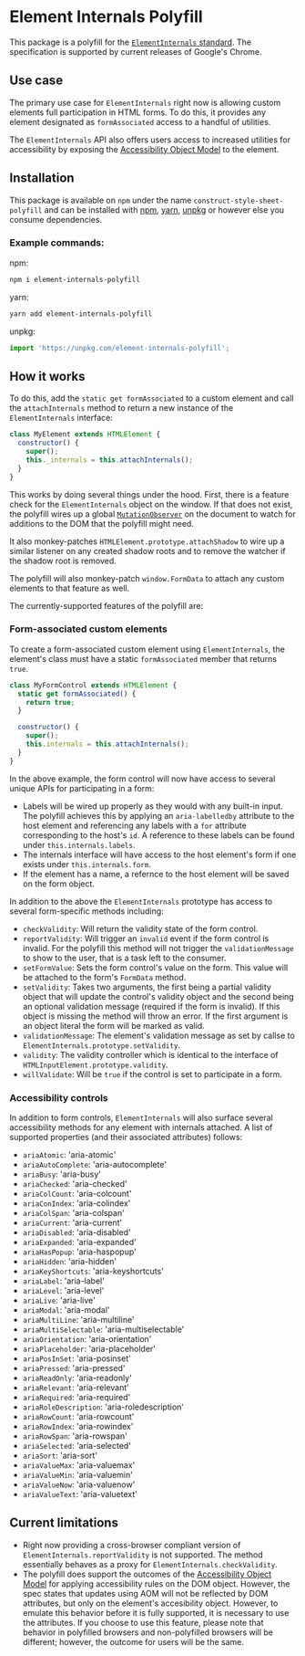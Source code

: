# Element Internals Polyfill

This package is a polyfill for the [`ElementInternals` standard](https://html.spec.whatwg.org/multipage/custom-elements.html#the-elementinternals-interface). The specification is supported by current releases of Google's Chrome.

## Use case

The primary use case for `ElementInternals` right now is allowing custom elements full participation in HTML forms. To do this, it provides any element designated as `formAssociated` access to a handful of utilities.

The `ElementInternals` API also offers users access to increased utilities for accessibility by exposing the [Accessibility Object Model](https://wicg.github.io/aom/explainer.html) to the element.

## Installation

This package is available on `npm` under the name `construct-style-sheet-polyfill`
and can be installed with [npm](https://docs.npmjs.com/getting-started),
[yarn](https://yarnpkg.com/en/docs/getting-started), [unpkg](https://unpkg.com)
or however else you consume dependencies.

### Example commands: 

npm:
```bash
npm i element-internals-polyfill
```

yarn:
```bash
yarn add element-internals-polyfill
```

unpkg:
```javascript
import 'https://unpkg.com/element-internals-polyfill';
```

## How it works

To do this, add the `static get formAssociated` to a custom element and call the `attachInternals` method to return a new instance of the `ElementInternals` interface:

```javascript
class MyElement extends HTMLElement {
  constructor() {
    super();
    this._internals = this.attachInternals();
  }
}
```

This works by doing several things under the hood. First, there is a feature check for the `ElementInternals` object on the window. If that does not exist, the polyfill wires up a global [`MutationObserver`](https://developer.mozilla.org/en/docs/Web/API/MutationObserver) on the document to watch for additions to the DOM that the polyfill might need.

It also monkey-patches `HTMLElement.prototype.attachShadow` to wire up a similar listener on any created shadow roots and to remove the watcher if the shadow root is removed.

The polyfill will also monkey-patch `window.FormData` to attach any custom elements to that feature as well.

The currently-supported features of the polyfill are:

### Form-associated custom elements

To create a form-associated custom element using `ElementInternals`, the element's class must have a static `formAssociated` member that returns `true`. 

```javascript
class MyFormControl extends HTMLElement {
  static get formAssociated() {
    return true;
  }

  constructor() {
    super();
    this.internals = this.attachInternals();
  }
}
```

In the above example, the form control will now have access to several unique APIs for participating in a form:

- Labels will be wired up properly as they would with any built-in input. The polyfill achieves this by applying an `aria-labelledby` attribute to the host element and referencing any labels with a `for` attribute corresponding to the host's `id`. A reference to these labels can be found under `this.internals.labels`.
- The internals interface will have access to the host element's form if one exists under `this.internals.form`.
- If the element has a name, a refernce to the host element will be saved on the form object.

In addition to the above the `ElementInternals` prototype has access to several form-specific methods including:

- `checkValidity`: Will return the validity state of the form control.
- `reportValidity`: Will trigger an `invalid` event if the form control is invalid. For the polyfill this method will not trigger the `validationMessage` to show to the user, that is a task left to the consumer.
- `setFormValue`: Sets the form control's value on the form. This value will be attached to the form's `FormData` method.
- `setValidity`: Takes two arguments, the first being a partial validity object that will update the control's validity object and the second being an optional validation message (required if the form is invalid). If this object is missing the method will throw an error. If the first argument is an object literal the form will be marked as valid.
- `validationMessage`: The element's validation message as set by callse to `ElementInternals.prototype.setValidity`.
- `validity`: The validity controller which is identical to the interface of `HTMLInputElement.prototype.validity`.
- `willValidate`: Will be `true` if the control is set to participate in a form.

### Accessibility controls

In addition to form controls, `ElementInternals` will also surface several accessibility methods for any element with internals attached. A list of supported properties (and their associated attributes) follows:

- `ariaAtomic`: 'aria-atomic'
- `ariaAutoComplete`: 'aria-autocomplete'
- `ariaBusy`: 'aria-busy'
- `ariaChecked`: 'aria-checked'
- `ariaColCount`: 'aria-colcount'
- `ariaConIndex`: 'aria-colindex'
- `ariaColSpan`: 'aria-colspan'
- `ariaCurrent`: 'aria-current'
- `ariaDisabled`: 'aria-disabled'
- `ariaExpanded`: 'aria-expanded'
- `ariaHasPopup`: 'aria-haspopup'
- `ariaHidden`: 'aria-hidden'
- `ariaKeyShortcuts`: 'aria-keyshortcuts'
- `ariaLabel`: 'aria-label'
- `ariaLevel`: 'aria-level'
- `ariaLive`: 'aria-live'
- `ariaModal`: 'aria-modal'
- `ariaMultiLine`: 'aria-multiline'
- `ariaMultiSelectable`: 'aria-multiselectable'
- `ariaOrientation`: 'aria-orientation'
- `ariaPlaceholder`: 'aria-placeholder'
- `ariaPosInSet`: 'aria-posinset'
- `ariaPressed`: 'aria-pressed'
- `ariaReadOnly`: 'aria-readonly'
- `ariaRelevant`: 'aria-relevant'
- `ariaRequired`: 'aria-required'
- `ariaRoleDescription`: 'aria-roledescription'
- `ariaRowCount`: 'aria-rowcount'
- `ariaRowIndex`: 'aria-rowindex'
- `ariaRowSpan`: 'aria-rowspan'
- `ariaSelected`: 'aria-selected'
- `ariaSort`: 'aria-sort'
- `ariaValueMax`: 'aria-valuemax'
- `ariaValueMin`: 'aria-valuemin'
- `ariaValueNow`: 'aria-valuenow'
- `ariaValueText`: 'aria-valuetext'

## Current limitations

- Right now providing a cross-browser compliant version of `ElementInternals.reportValidity` is not supported. The method essentially behaves as a proxy for `ElementInternals.checkValidity`.
- The polyfill does support the outcomes of the [Accessibility Object Model](https://wicg.github.io/aom/explainer.html#) for applying accessibility rules on the DOM object. However, the spec states that updates using AOM will not be reflected by DOM attributes, but only on the element's accesibility object. However, to emulate this behavior before it is fully supported, it is necessary to use the attributes. If you choose to use this feature, please note that behavior in polyfilled browsers and non-polyfilled browsers will be different; however, the outcome for users will be the same.